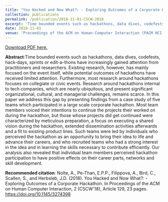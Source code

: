 ```yaml
---
title: "You Hacked and Now What?: - Exploring Outcomes of a Corporate Hackathon"
collection: publications
permalink: /publication/2018-11-01-CSCW-2018
excerpt: 'Time bounded events such as hackathons, data dives, codefests, hack-days, sprints or edit-a-thons have increasingly gained attention from practitioners and researchers. Existing research, however, has mainly focused on the event itself, while potential outcomes of hackathons have received limited attention. Furthermore, most research around hackathons focuses on collegiate or civic events. Research around hackathons internal to tech companies, which are nearly ubiquitous, and present significant organizational, cultural, and managerial challenges, remains scarce. In this paper we address this gap by presenting findings from a case study of five teams which participated in a large scale corporate hackathon. Most team members voiced their intentions to continue the projects their worked on during the hackathon, but those whose projects did get continued were characterized by meticulous preparation, a focus on executing a shared vision during the hackathon, extended dissemination activities afterwards and a fit to existing product lines. Such teams were led by individuals who perceived the hackathon as an opportunity to bring their idea to life and advance their careers, and who recruited teams who had a strong interest in the idea and in learning the skills necessary to contribute efficiently. Our analysis also revealed that individual team members perceived hackathon participation to have positive effects on their career parts, networks and skill development.'
date: 2018-11-01
venue: 'Proceedings of the ACM on Human-Computer Interaction (PACM HCI, ACM CSCW&apos;18)'
---
```

[Download PDF here.](http://eipapa.github.io/files/CSCW-2018.pdf)

**Abstract**:Time bounded events such as hackathons, data dives, codefests, hack-days, sprints or edit-a-thons have increasingly gained attention from practitioners and researchers. Existing research, however, has mainly focused on the event itself, while potential outcomes of hackathons have received limited attention. Furthermore, most research around hackathons focuses on collegiate or civic events. Research around hackathons internal to tech companies, which are nearly ubiquitous, and present significant organizational, cultural, and managerial challenges, remains scarce. In this paper we address this gap by presenting findings from a case study of five teams which participated in a large scale corporate hackathon. Most team members voiced their intentions to continue the projects their worked on during the hackathon, but those whose projects did get continued were characterized by meticulous preparation, a focus on executing a shared vision during the hackathon, extended dissemination activities afterwards and a fit to existing product lines. Such teams were led by individuals who perceived the hackathon as an opportunity to bring their idea to life and advance their careers, and who recruited teams who had a strong interest in the idea and in learning the skills necessary to contribute efficiently. Our analysis also revealed that individual team members perceived hackathon participation to have positive effects on their career parts, networks and skill development.

**Recommended citation**: Nolte, A., Pe-Than, E.P.P., Filippova, A., Bird, C., Scallen, S., and Herbsleb, J.D. (2018). You Hacked and Now What?: - Exploring Outcomes of a Corporate Hackathon. In Proceedings of the ACM on Human Computer Interaction, 2 (CSCW'18), Article 129, 23 pages. https://doi.org/10.1145/3274398